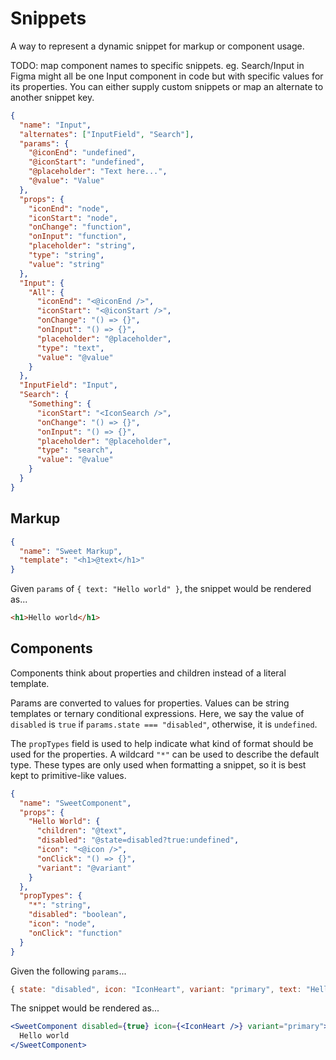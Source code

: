# Snippets

A way to represent a dynamic snippet for markup or component usage.

TODO: map component names to specific snippets. eg. Search/Input in Figma might all be one Input component in code but with specific values for its properties. You can either supply custom snippets or map an alternate to another snippet key.

```json
{
  "name": "Input",
  "alternates": ["InputField", "Search"],
  "params": {
    "@iconEnd": "undefined",
    "@iconStart": "undefined",
    "@placeholder": "Text here...",
    "@value": "Value"
  },
  "props": {
    "iconEnd": "node",
    "iconStart": "node",
    "onChange": "function",
    "onInput": "function",
    "placeholder": "string",
    "type": "string",
    "value": "string"
  },
  "Input": {
    "All": {
      "iconEnd": "<@iconEnd />",
      "iconStart": "<@iconStart />",
      "onChange": "() => {}",
      "onInput": "() => {}",
      "placeholder": "@placeholder",
      "type": "text",
      "value": "@value"
    }
  },
  "InputField": "Input",
  "Search": {
    "Something": {
      "iconStart": "<IconSearch />",
      "onChange": "() => {}",
      "onInput": "() => {}",
      "placeholder": "@placeholder",
      "type": "search",
      "value": "@value"
    }
  }
}
```

## Markup

```json
{
  "name": "Sweet Markup",
  "template": "<h1>@text</h1>"
}
```

Given `params` of `{ text: "Hello world" }`, the snippet would be rendered as...

```html
<h1>Hello world</h1>
```

## Components

Components think about properties and children instead of a literal template.

Params are converted to values for properties. Values can be string templates or ternary conditional expressions. Here, we say the value of `disabled` is `true` if `params.state === "disabled"`, otherwise, it is `undefined`.

The `propTypes` field is used to help indicate what kind of format should be used for the properties. A wildcard `"*"` can be used to describe the default type. These types are only used when formatting a snippet, so it is best kept to primitive-like values.

```json
{
  "name": "SweetComponent",
  "props": {
    "Hello World": {
      "children": "@text",
      "disabled": "@state=disabled?true:undefined",
      "icon": "<@icon />",
      "onClick": "() => {}",
      "variant": "@variant"
    }
  },
  "propTypes": {
    "*": "string",
    "disabled": "boolean",
    "icon": "node",
    "onClick": "function"
  }
}
```

Given the following `params`...

```js
{ state: "disabled", icon: "IconHeart", variant: "primary", text: "Hello world" }
```

The snippet would be rendered as...

```jsx
<SweetComponent disabled={true} icon={<IconHeart />} variant="primary">
  Hello world
</SweetComponent>
```
